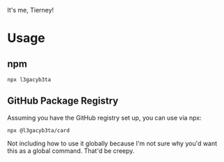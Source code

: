 It's me, Tierney!

# Usage

## npm
```
npx l3gacyb3ta
```

## GitHub Package Registry
Assuming you have the GitHub registry set up, you can use via npx:
```
npx @l3gacyb3ta/card
```

Not including how to use it globally because I'm not sure why you'd want this as a global command. That'd be creepy.
